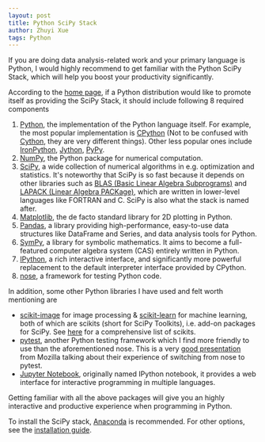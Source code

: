 ```yaml
---
layout: post
title: Python SciPy Stack
author: Zhuyi Xue
tags: Python
---
```


If you are doing data analysis-related work and your primary language is Python,
I would highly recommend to get familiar with the Python SciPy Stack, which will
help you boost your productivity significantly. 

According to the [home page](https://www.scipy.org/stackspec.html), if a Python
distribution would like to promote itself as providing the SciPy Stack, it
should include following 8 required components

1. [Python](https://www.python.org/), the implementation of the Python language
   itself. For example, the most popular implementation is
   [CPython](https://en.wikipedia.org/wiki/CPython) (Not to be confused with
   [Cython](http://cython.org/), they are very different things). Other less
   popular ones include [IronPython](http://ironpython.net/),
   [Jython](http://www.jython.org/), [PyPy](http://pypy.org/).
1. [NumPy](http://www.numpy.org/), the Python package for numerical computation.
1. [SciPy](http://www.scipy.org/), a wide collection of numerical algorithms in
   e.g. optimization and statistics. It's noteworthy that SciPy is so fast
   because it depends on other libraries such as
   [BLAS (Basic Linear Algebra Subprograms)](http://www.netlib.org/blas/) and
   [LAPACK (Linear Algebra PACKage)](http://www.netlib.org/lapack/), which are
   written in lower-level languages like FORTRAN and C. SciPy is also what the
   stack is named after.
1. [Matplotlib](http://matplotlib.org/), the de facto standard library for 2D
   plotting in Python.
1. [Pandas](http://pandas.pydata.org/), a library providing high-performance,
    easy-to-use data structures like DataFrame and
    Series, and data analysis tools for Python.
1. [SymPy](http://www.sympy.org/), a library for symbolic mathematics. It aims
   to become a full-featured computer algebra system (CAS) entirely written in
   Python.
1. [IPython](https://ipython.org/), a rich interactive interface, and
   significantly more powerful replacement to the default interpreter interface
   provided by CPython.
1. [nose](https://nose.readthedocs.io/), a framework for testing Python code.


In addition, some other Python libraries I have used and felt worth mentioning
are

* [scikit-image](http://scikit-image.org/) for image processing &
  [scikit-learn](http://scikit-learn.org/stable/) for machine learning, both of
  which are scikits (short for SciPy Toolkits), i.e. add-on packages for SciPy.
  See [here](http://scikits.appspot.com/scikits) for a comprehensive list of
  scikits.
* [pytest](http://doc.pytest.org/en/latest/), another Python testing framework
  which I find more friendly to use than the aforementioned nose. This is a very
  [good presentation](http://mathieu.agopian.info/presentations/2015_06_djangocon_europe/)
  from Mozilla talking about their experience of switching from nose to pytest.
* [Jupyter Notebook](http://jupyter.org/), originally named IPython notebook, it
  provides a web interface for interactive programming in multiple languages.

Getting familiar with all the above packages will give you an highly interactive
and productive experience when programming in Python.

To install the SciPy stack, [Anaconda](https://www.continuum.io/downloads) is
recommended. For other options, see the
[installation guide](https://www.scipy.org/install.html).
